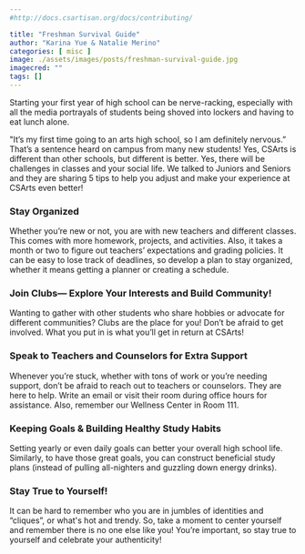 ```yaml
---
#http://docs.csartisan.org/docs/contributing/

title: "Freshman Survival Guide"
author: "Karina Yue & Natalie Merino"
categories: [ misc ]
image: ./assets/images/posts/freshman-survival-guide.jpg
imagecred: ""
tags: []
---
```

Starting your first year of high school can be nerve-racking, especially with all the media portrayals of students being shoved into lockers and having to eat lunch alone.

"It’s my first time going to an arts high school, so I am definitely nervous.” That’s a sentence heard on campus from many new students! Yes, CSArts is different than other schools, but different is better. Yes, there will be challenges in classes and your social life. We talked to Juniors and Seniors and they are sharing 5 tips to help you adjust and make your experience at CSArts even better!

### Stay Organized
Whether you’re new or not, you are with new teachers and different classes. This comes with more homework, projects, and activities. Also, it takes a month or two to figure out teachers’ expectations and grading policies. It can be easy to lose track of deadlines, so develop a plan to stay organized, whether it means getting a planner or creating a schedule.

### Join Clubs— Explore Your Interests and Build Community!
Wanting to gather with other students who share hobbies or advocate for different communities? Clubs are the place for you! Don’t be afraid to get involved. What you put in is what you’ll get in return at CSArts!

### Speak to Teachers and Counselors for Extra Support
Whenever you’re stuck, whether with tons of work or you’re needing support, don’t be afraid to reach out to teachers or counselors. They are here to help. Write an email or visit their room during office hours for assistance. Also, remember our Wellness Center in Room 111.

### Keeping Goals & Building Healthy Study Habits
Setting yearly or even daily goals can better your overall high school life. Similarly, to have those great goals, you can construct beneficial study plans (instead of pulling all-nighters and guzzling down energy drinks). 

### Stay True to Yourself!
It can be hard to remember who you are in jumbles of identities and “cliques”, or what's hot and trendy. So, take a moment to center yourself and remember there is no one else like you! You’re important, so stay true to yourself and celebrate your authenticity!